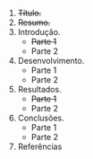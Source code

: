 1. ~~Título.~~
2. ~~Resumo.~~
3. Introdução.
    - ~~Parte 1~~
    - Parte 2
4. Desenvolvimento.
    - Parte 1
    - Parte 2
5. Resultados.
    - ~~Parte 1~~
    - Parte 2
6. Conclusões.
    - Parte 1
    - Parte 2
7. Referências
